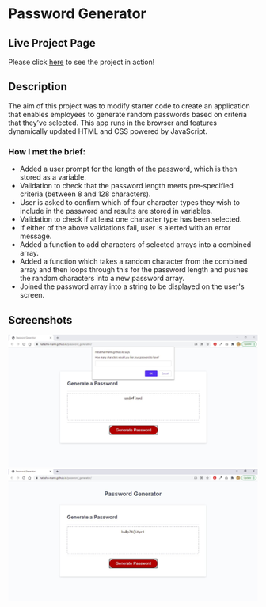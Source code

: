 # Password Generator

## Live Project Page

Please click [here](https://natasha-mann.github.io/password_generator/) to see the project in action!

## Description

The aim of this project was to modify starter code to create an application that enables employees to generate random passwords based on criteria that they’ve selected. This app runs in the browser and features dynamically updated HTML and CSS powered by JavaScript.

### How I met the brief:

- Added a user prompt for the length of the password, which is then stored as a variable.
- Validation to check that the password length meets pre-specified criteria (between 8 and 128 characters).
- User is asked to confirm which of four character types they wish to include in the password and results are stored in variables.
- Validation to check if at least one character type has been selected.
- If either of the above validations fail, user is alerted with an error message.
- Added a function to add characters of selected arrays into a combined array.
- Added a function which takes a random character from the combined array and then loops through this for the password length and pushes the random characters into a new password array.
- Joined the password array into a string to be displayed on the user's screen.

## Screenshots

![image](./Assets/images/screenshot-1.JPG)
![image](./Assets/images/screenshot-2.JPG)
